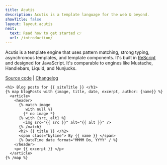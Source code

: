 ```yaml
---
title: Acutis
description: Acutis is a template language for the web & beyond.
showTitle: false
layout: layout.acutis
next:
  text: Read how to get started 👉
  url: /introduction/
---
```


Acutis is a template engine that uses pattern matching, strong typing,
asynchronous templates, and template components. It's built in [ReScript]
and designed for JavaScript. It's comparable to engines like Mustache,
Handlebars, Liquid, and Nunjucks.

[Source code][1] | [Changelog][2]

```jinja2
<h1> Blog posts for {{ siteTitle }} </h1>
{% map blogPosts with {image, title, date, excerpt, author: {name}} %}
  <article>
    <header>
      {% match image
         with null %}
        {* no image *}
      {% with {src, alt} %}
        <img src="{{ src }}" alt="{{ alt }}" />
      {% /match}
      <h2> {{ title }} </h2>
      <span class="byline"> By {{ name }} </span>
      {% DateTime date format="MMMM Do, YYYY" / %}
    </header>
    <p> {{ excerpt }} </p>
  </article>
{% /map %}
```

[ReScript]: https://rescript-lang.org/
[1]: https://github.com/johnridesabike/acutis 
[2]: https://github.com/johnridesabike/acutis/CHANGELOG.md